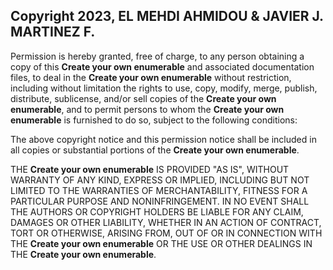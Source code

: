 ## Copyright 2023, EL MEHDI AHMIDOU & JAVIER J. MARTINEZ F.

Permission is hereby granted, free of charge, to any person obtaining a copy of this **Create your own enumerable** and associated
documentation files, to deal in the **Create your own enumerable** without restriction, including without limitation the rights to
use, copy, modify, merge, publish, distribute, sublicense, and/or sell copies of the **Create your own enumerable**, and to permit
persons to whom the **Create your own enumerable** is furnished to do so, subject to the following conditions:

The above copyright notice and this permission notice shall be included in all copies or substantial portions of the
**Create your own enumerable**.

THE **Create your own enumerable** IS PROVIDED "AS IS", WITHOUT WARRANTY OF ANY KIND, EXPRESS OR IMPLIED, INCLUDING BUT NOT LIMITED
TO THE WARRANTIES OF MERCHANTABILITY, FITNESS FOR A PARTICULAR PURPOSE AND NONINFRINGEMENT. IN NO EVENT SHALL THE
AUTHORS OR COPYRIGHT HOLDERS BE LIABLE FOR ANY CLAIM, DAMAGES OR OTHER LIABILITY, WHETHER IN AN ACTION OF CONTRACT, TORT
OR OTHERWISE, ARISING FROM, OUT OF OR IN CONNECTION WITH THE **Create your own enumerable** OR THE USE OR OTHER DEALINGS IN THE
**Create your own enumerable**.
